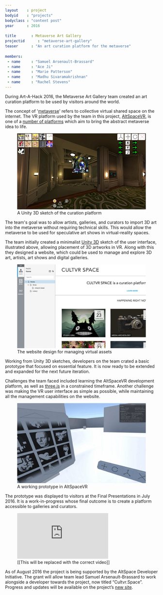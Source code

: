 ```yaml
---
layout    : project
bodyid    : "projects"
bodyclass : "content post"
year      : 2016

title       : Metaverse Art Gallery
projectid      : "metaverse-art-gallery"
teaser		: "An art curation platform for the metaverse"

members:
 - name     : "Samuel Arsenault-Brassard"
 - name     : "Ace Ji"
 - name     : "Marie Patterson"
 - name     : "Madhu Sivaramakrishnan"
 - name     : "Rachel Stevens"
---
```


During Art-A-Hack 2016, the Metaverse Art Gallery team created an art curation platform to be used by visitors around the world.

The concept of '[metaverse](https://en.wikipedia.org/wiki/Metaverse)' refers to collective virtual shared space on the internet. The VR platform used by the team in this project, [AltSpaceVR](http://altvr.com/), is one of a [number of platforms](https://medium.com/@sophiaedm/the-fight-for-the-metaverse-811aef87d16a) which aim to bring the abstract metaverse idea to life.

<figure>
	<img src="/images/projects/2016/metaverse-art-gallery/unity-sketch.jpg" alt="A Unity 3D sketch of the curation platform" />
	<figcaption>A Unity 3D sketch of the curation platform</figcaption>
</figure>

The team's goal was to allow artists, galleries, and curators to import 3D art into the metaverse without requiring technical skills. This would allow the metaverse to be used for speculative art shows in virtual-reality spaces.

The team initially created a minimalist [Unity 3D](https://unity3d.com/) sketch of the user interface, illustrated above, allowing placement of 3D artworks in VR. Along with this they designed a website, which could be used to manage and explore 3D art, artists, art shows and digital galleries.

<figure>
	<img src="/images/projects/2016/metaverse-art-gallery/website.jpg" alt="The website design for managing virtual assets" />
	<figcaption>The website design for managing virtual assets</figcaption>
</figure>

Working from Unity 3D sketches, developers on the team crated a basic prototype that focused on essential feature. It is now ready to be extended and expanded for the next future iteration.

Challenges the team faced included learning the AltSpaceVR development platform, as well as [three.js](http://threejs.org/) in a constrained timeframe. Another challenge was making the VR user interface as simple as possible, while maintaining all the management capabilities on the website.

<figure>
	<img src="/images/projects/2016/metaverse-art-gallery/altspacevr-prototype.jpg" alt="A working prototype in AltSpaceVR<" />
	<figcaption>A working prototype in AltSpaceVR</figcaption>
</figure>

The prototype was displayed to visitors at the Final Presentations in July 2016. It is a work-in-progress whose final outcome is to create a platform accessible to galleries and curators. 

<figure class="video ratio-54 with-caption">
	<iframe src="https://www.youtube.com/embed/kPY_Z_8Vg9s" frameborder="0" allowfullscreen></iframe>
	<figcaption>[[This will be replaced with the correct video]]</figcaption>
</figure>

As of August 2016 the project is being supported by the AltSpace Developer Initiative. The grant will allow team lead Samuel Arsenault-­Brassard to work alongside a developer towards the project, now titled “Cultvr.Space”. Progress and updates will be available on the project’s [new site](http://cultvr.space/). 
